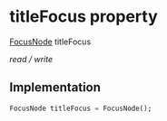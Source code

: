 


# titleFocus property







[FocusNode](https://api.flutter.dev/flutter/widgets/FocusNode-class.html) titleFocus
  
_<span class="feature">read / write</span>_






## Implementation

```dart
FocusNode titleFocus = FocusNode();
```







